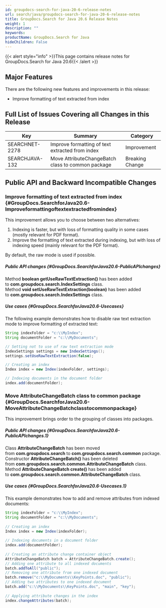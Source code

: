 ```yaml
---
id: groupdocs-search-for-java-20-6-release-notes
url: search/java/groupdocs-search-for-java-20-6-release-notes
title: GroupDocs.Search for Java 20.6 Release Notes
weight: 1
description: ""
keywords: 
productName: GroupDocs.Search for Java
hideChildren: False
---
```

{{< alert style="info" >}}This page contains release notes for GroupDocs.Search for Java 20.6{{< /alert >}}

## Major Features

There are the following new features and improvements in this release:

*   Improve formatting of text extracted from index

## Full List of Issues Covering all Changes in this Release

| Key | Summary | Category |
| --- | --- | --- |
| SEARCHNET-2278 | Improve formatting of text extracted from index | Improvement |
| SEARCHJAVA-132 | Move AttributeChangeBatch class to common package | Breaking Change |


## Public API and Backward Incompatible Changes

### Improve formatting of text extracted from index {#GroupDocs.SearchforJava20.6-Improveformattingoftextextractedfromindex}

This improvement allows you to choose between two alternatives:

1.  Indexing is faster, but with loss of formatting quality in some
    cases (mostly relevant for PDF format).
2.  Improve the formatting of text extracted during indexing, but with
    loss of indexing speed (mainly relevant for the PDF format).

By default, the raw mode is used if possible.

##### Public API changes {#GroupDocs.SearchforJava20.6-PublicAPIchanges}

Method **boolean getUseRawTextExtraction()** has been added
to **com.groupdocs.search.IndexSettings** class.\
Method **void setUseRawTextExtraction(boolean)** has been added
to **com.groupdocs.search.IndexSettings** class.

##### Use cases {#GroupDocs.SearchforJava20.6-Usecases}

The following example demonstrates how to disable raw text extraction
mode to improve formatting of extracted text:


```java
String indexFolder = "c:\\MyIndex";
String documentFolder = "c:\\MyDocuments";

// Setting not to use of raw text extraction mode
IndexSettings settings = new IndexSettings();
settings.setUseRawTextExtraction(false);

// Creating an index
Index index = new Index(indexFolder, settings);

// Indexing documents in the document folder
index.add(documentFolder);
```

### Move AttributeChangeBatch class to common package {#GroupDocs.SearchforJava20.6-MoveAttributeChangeBatchclasstocommonpackage}

This improvement brings order to the grouping of classes into packages.

##### Public API changes {#GroupDocs.SearchforJava20.6-PublicAPIchanges.1}

Class **AttributeChangeBatch** has been moved
from **com.groupdocs.search** to **com.groupdocs.search.common**
package.\
Constructor **AttributeChangeBatch()** has been deleted
from **com.groupdocs.search.common.**AttributeChangeBatch**** class.\
Method **AttributeChangeBatch create()** has been added
to **com.groupdocs.search.common.**AttributeChangeBatch**** class.

##### Use cases {#GroupDocs.SearchforJava20.6-Usecases.1}

This example demonstrates how to add and remove attributes from indexed
documents:

```java
String indexFolder = "c:\\MyIndex";
String documentFolder = "c:\\MyDocuments";
 
// Creating an index
Index index = new Index(indexFolder);
 
// Indexing documents in a document folder
index.add(documentFolder);
 
// Creating an attribute change container object
AttributeChangeBatch batch = AttributeChangeBatch.create();
// Adding one attribute to all indexed documents
batch.addToAll("public");
// Removing one attribute from one indexed document
batch.remove("c:\\MyDocuments\\KeyPoints.doc", "public");
// Adding two attributes to one indexed document
batch.add("c:\\MyDocuments\\KeyPoints.doc", "main", "key");
 
// Applying attribute changes in the index
index.changeAttributes(batch);
```
